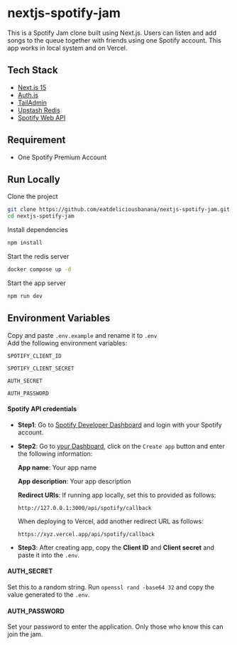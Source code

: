 # nextjs-spotify-jam
This is a Spotify Jam clone built using Next.js. Users can listen and add songs to the queue together with friends using one Spotify account. This app works in local system and on Vercel.

## Tech Stack

* [Next.js 15](https://nextjs.org)
* [Auth.js](https://authjs.dev)
* [TailAdmin](https://tailadmin.com)
* [Upstash Redis](https://github.com/upstash/redis-js)
* [Spotify Web API](https://developer.spotify.com/documentation/web-api)

## Requirement

* One Spotify Premium Account

## Run Locally

Clone the project

```bash
git clone https://github.com/eatdeliciousbanana/nextjs-spotify-jam.git
cd nextjs-spotify-jam
```

Install dependencies

```bash
npm install
```

Start the redis server

```bash
docker compose up -d
```

Start the app server

```bash
npm run dev
```

## Environment Variables

Copy and paste `.env.example` and rename it to `.env`  
Add the following environment variables:

`SPOTIFY_CLIENT_ID`  

`SPOTIFY_CLIENT_SECRET`  

`AUTH_SECRET`  

`AUTH_PASSWORD`

#### Spotify API credentials

* **Step1**: Go to [Spotify Developer Dashboard](https://developer.spotify.com/dashboard) and login with your Spotify account.

* **Step2**: Go to [your Dashboard](https://developer.spotify.com/dashboard), click on the `Create app` button and enter the following information:

  **App name**: Your app name

  **App description**: Your app description

  **Redirect URIs**: If running app locally, set this to provided as follows:

  `http://127.0.0.1:3000/api/spotify/callback`

  When deploying to Vercel, add another redirect URL as follows:

  `https://xyz.vercel.app/api/spotify/callback`

* **Step3**: After creating app, copy the **Client ID** and **Client secret** and paste it into the `.env`.

#### AUTH_SECRET

Set this to a random string. Run `openssl rand -base64 32` and copy the value generated to the `.env`.

#### AUTH_PASSWORD

Set your password to enter the application. Only those who know this can join the jam.

